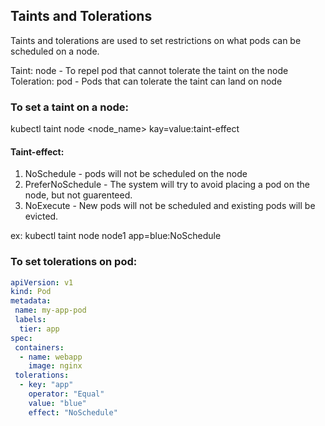 ## Taints and Tolerations
Taints and tolerations are used to set restrictions on what pods can be scheduled on a node.

Taint: node - To repel pod that cannot tolerate the taint on the node
Toleration: pod - Pods that can tolerate the taint can land on node

### To set a taint on a node:
kubectl taint node <node_name> kay=value:taint-effect

#### Taint-effect:
1. NoSchedule - pods will not be scheduled on the node
2. PreferNoSchedule - The system will try to avoid placing a pod on the node, but not guarenteed.
3. NoExecute - New pods will not be scheduled and existing pods will be evicted.

ex: kubectl taint node node1 app=blue:NoSchedule

### To set tolerations on pod:
```yaml
apiVersion: v1
kind: Pod
metadata:
 name: my-app-pod
 labels:
  tier: app
spec:
 containers:
  - name: webapp
    image: nginx
 tolerations:
  - key: "app"
    operator: "Equal"
    value: "blue"
    effect: "NoSchedule"
```
